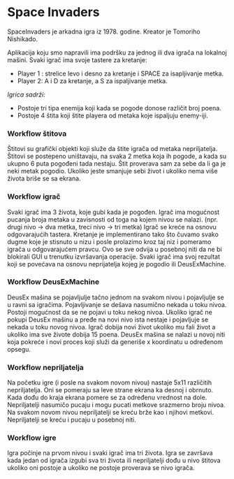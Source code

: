 # Space Invaders

SpaceInvaders je arkadna igra iz 1978. godine. Kreator je Tomoriho Nishikado.

Aplikacija koju smo napravili ima podršku za jednog ili dva igrača na lokalnoj mašini. Svaki igrač ima svoje tastere za kretanje:
  * Player 1 : strelice levo i desno za kretanje i SPACE za isapljivanje metka. 
  *	Player 2: A i D za kretanje, a S za ispaljivanje metka. 

*Igrica sadrži:*
  * Postoje tri tipa enemija koji kada se pogode donose različit broj poena. 
  * Postoje 4 štita koji štite playera od metaka koje ispaljuju enemy-iji.

### Workflow štitova

Štitovi su grafički objekti koji služe da štite igrača od metaka nepriljatelja.
Štitovi se postepeno uništavaju, na svaka 2 metka koja ih pogode, a kada su ukupno 6 puta pogođeni tada nestaju. 
Štit proverava sam za sebe da li ga je neki metak pogodio. Ukoliko jeste smanjuje sebi život i ukoliko nema više života briše se sa ekrana.

### Workflow igrač

Svaki igrač ima 3 života, koje gubi kada je pogođen.
Igrač ima mogućnost pucanja broja metaka u zavisnosti od toga na kojem nivou se nalazi. (npr. drugi nivo -> dva metka, treci nivo -> tri metka)
Igrač se kreće na osnovu odgovarajućih tastera. Kretanje je implementirano tako što čuvamo svako dugme koje je stisnuto u nizu i posle prolazimo kroz taj niz i pomeramo igrača
u odgovarajućem pravcu. Ovo se sve odvija u posebnoj niti da ne bi blokirali GUI u trenutku izvršavanja operacije.
Svaki igrač ima svoj rezultat koji se povećava na osnovu neprijatelja kojeg je pogodio ili DeusExMachine.

### Workflow DeusExMachine

DeusEx mašina se pojavljulje tačno jednom na svakom nivou i pojavljulje se u ravni sa igračima. Pojavljivanje se dešava nasumično nekada u toku nivoa. Postoji mogućnost da se ne pojavi u toku nekog nivoa.
Ukoliko igrač ne pokupi DeusEx mašinu a pređe na novi nivo ista nestaje i pojavljuje se nekada u toku novog nivoa.
Igrač dobija novi život ukoliko mu fali život a ukoliko ima sve živote dobija 15 poena.
DeusEx mašina se nalazi u novoj niti koja pokreće i novi proces koji služi da generiše x koordinatu u određenom opsegu.

### Workflow nepriljatelja

Na početku igre (i posle na svakom novom nivou) nastaje 5x11 različitih nepriljatelja.
Oni se pomeraju sa leve strane ekrana ka desnoj i obrnuto. Kada dođu do kraja ekrana pomere se za određenu vrednost na dole.
Nepriljatelji nasumičo pucaju i mogu pucati metkove srazmerno broju nivoa.
Na svakom novom nivou nepriljatelji se kreću brže kao i njihovi metkovi.
Nepriljatelji se kreću i pucaju u posebnoj niti.


### Workflow igre

Igra počinje na prvom nivou i svaki igrač ima tri života.
Igra se završava kada jedan od igrača izgubi sva tri života ili nepriljatelji dođu u nivo štitova ukoliko oni postoje a ukoliko ne postoje proverava se nivo igrača.






